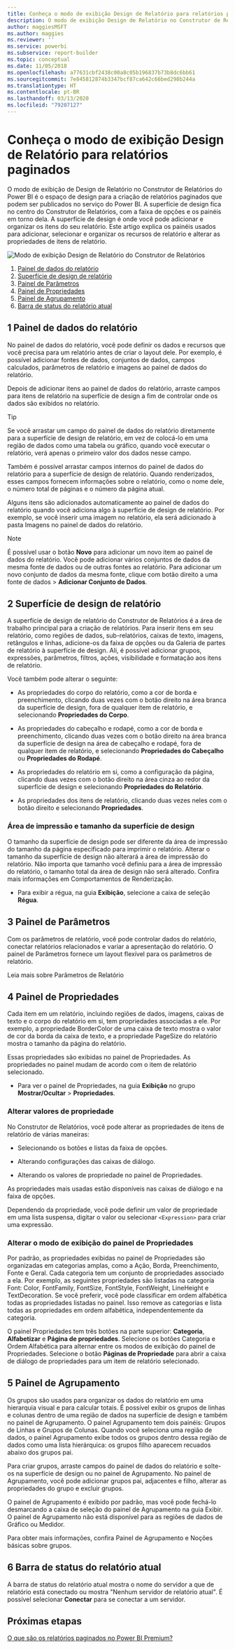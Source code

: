 ```yaml
---
title: Conheça o modo de exibição Design de Relatório para relatórios paginados
description: O modo de exibição Design de Relatório no Construtor de Relatórios é o espaço de design para a criação de relatórios paginados que podem ser publicados no serviço do Power BI.
author: maggiesMSFT
ms.author: maggies
ms.reviewer: ''
ms.service: powerbi
ms.subservice: report-builder
ms.topic: conceptual
ms.date: 11/05/2018
ms.openlocfilehash: a77631cbf2438c00a8c05b196837b73b8dc6bb61
ms.sourcegitcommit: 7e845812874b3347bcf87ca642c66bed298b244a
ms.translationtype: HT
ms.contentlocale: pt-BR
ms.lasthandoff: 03/13/2020
ms.locfileid: "79207127"
---
```

# <a name="getting-around-in-report-design-view-for-paginated-reports"></a>Conheça o modo de exibição Design de Relatório para relatórios paginados

O modo de exibição de Design de Relatório no Construtor de Relatórios do Power BI é o espaço de design para a criação de relatórios paginados que podem ser publicados no serviço do Power BI. A superfície de design fica no centro do Construtor de Relatórios, com a faixa de opções e os painéis em torno dela. A superfície de design é onde você pode adicionar e organizar os itens do seu relatório. Este artigo explica os painéis usados para adicionar, selecionar e organizar os recursos de relatório e alterar as propriedades de itens de relatório.  

![Modo de exibição Design de Relatório do Construtor de Relatórios](media/paginated-reports-report-design-view/power-bi-paginated-report-design-view.png)

1. [Painel de dados do relatório](#1-report-data-pane) 
2. [Superfície de design de relatório](#2-report-design-surface)  
3. [Painel de Parâmetros](#3-parameters-pane) 
4. [Painel de Propriedades](#4-properties-pane) 
5. [Painel de Agrupamento](#5-grouping-pane) 
6. [Barra de status do relatório atual](#6-current-report-status-bar)  
  
## <a name="1-report-data-pane"></a>1 Painel de dados do relatório  
 No painel de dados do relatório, você pode definir os dados e recursos que você precisa para um relatório antes de criar o layout dele. Por exemplo, é possível adicionar fontes de dados, conjuntos de dados, campos calculados, parâmetros de relatório e imagens ao painel de dados do relatório.  
  
 Depois de adicionar itens ao painel de dados do relatório, arraste campos para itens de relatório na superfície de design a fim de controlar onde os dados são exibidos no relatório.  
  
> [!TIP]  
>  Se você arrastar um campo do painel de dados do relatório diretamente para a superfície de design de relatório, em vez de colocá-lo em uma região de dados como uma tabela ou gráfico, quando você executar o relatório, verá apenas o primeiro valor dos dados nesse campo.  
  
 Também é possível arrastar campos internos do painel de dados do relatório para a superfície de design de relatório. Quando renderizados, esses campos fornecem informações sobre o relatório, como o nome dele, o número total de páginas e o número da página atual.  
  
 Alguns itens são adicionados automaticamente ao painel de dados do relatório quando você adiciona algo à superfície de design de relatório. Por exemplo, se você inserir uma imagem no relatório, ela será adicionado à pasta Imagens no painel de dados do relatório.  
  
> [!NOTE]  
>  É possível usar o botão **Novo** para adicionar um novo item ao painel de dados do relatório. Você pode adicionar vários conjuntos de dados da mesma fonte de dados ou de outras fontes ao relatório. Para adicionar um novo conjunto de dados da mesma fonte, clique com botão direito a uma fonte de dados > **Adicionar Conjunto de Dados**.  
  
## <a name="2-report-design-surface"></a>2 Superfície de design de relatório  
 A superfície de design de relatório do Construtor de Relatórios é a área de trabalho principal para a criação de relatórios. Para inserir itens em seu relatório, como regiões de dados, sub-relatórios, caixas de texto, imagens, retângulos e linhas, adicione-os da faixa de opções ou da Galeria de partes de relatório à superfície de design. Ali, é possível adicionar grupos, expressões, parâmetros, filtros, ações, visibilidade e formatação aos itens de relatório.  
  
 Você também pode alterar o seguinte:  
  
-   As propriedades do corpo do relatório, como a cor de borda e preenchimento, clicando duas vezes com o botão direito na área branca da superfície de design, fora de qualquer item de relatório, e selecionando **Propriedades do Corpo**.  
  
-   As propriedades do cabeçalho e rodapé, como a cor de borda e preenchimento, clicando duas vezes com o botão direito na área branca da superfície de design na área de cabeçalho e rodapé, fora de qualquer item de relatório, e selecionando **Propriedades do Cabeçalho** ou **Propriedades do Rodapé**.  
  
-   As propriedades do relatório em si, como a configuração da página, clicando duas vezes com o botão direito na área cinza ao redor da superfície de design e selecionando **Propriedades do Relatório**.  
  
-   As propriedades dos itens de relatório, clicando duas vezes neles com o botão direito e selecionando **Propriedades**.  
  
### <a name="design-surface-size-and-print-area"></a>Área de impressão e tamanho da superfície de design  
O tamanho da superfície de design pode ser diferente da área de impressão do tamanho da página especificado para imprimir o relatório. Alterar o tamanho da superfície de design não alterará a área de impressão do relatório. Não importa que tamanho você definiu para a área de impressão do relatório, o tamanho total da área de design não será alterado. Confira mais informações em Comportamentos de Renderização. 
  
- Para exibir a régua, na guia **Exibição**, selecione a caixa de seleção **Régua**.  
  
## <a name="3-parameters-pane"></a>3 Painel de Parâmetros  
 Com os parâmetros de relatório, você pode controlar dados do relatório, conectar relatórios relacionados e variar a apresentação do relatório. O painel de Parâmetros fornece um layout flexível para os parâmetros de relatório.  
  
 Leia mais sobre Parâmetros de Relatório   
  
## <a name="4-properties-pane"></a>4 Painel de Propriedades
 Cada item em um relatório, incluindo regiões de dados, imagens, caixas de texto e o corpo do relatório em si, tem propriedades associadas a ele. Por exemplo, a propriedade BorderColor de uma caixa de texto mostra o valor de cor da borda da caixa de texto, e a propriedade PageSize do relatório mostra o tamanho da página do relatório.  
  
 Essas propriedades são exibidas no painel de Propriedades. As propriedades no painel mudam de acordo com o item de relatório selecionado.  
  
- Para ver o painel de Propriedades, na guia **Exibição** no grupo **Mostrar/Ocultar** > **Propriedades**.  
  
### <a name="changing-property-values"></a>Alterar valores de propriedade  
 No Construtor de Relatórios, você pode alterar as propriedades de itens de relatório de várias maneiras:  
  
-   Selecionando os botões e listas da faixa de opções.  
  
-   Alterando configurações das caixas de diálogo.  
  
-   Alterando os valores de propriedade no painel de Propriedades.  
  
 As propriedades mais usadas estão disponíveis nas caixas de diálogo e na faixa de opções.  
  
 Dependendo da propriedade, você pode definir um valor de propriedade em uma lista suspensa, digitar o valor ou selecionar `<Expression>` para criar uma expressão.  
  
### <a name="changing-the-properties-pane-view"></a>Alterar o modo de exibição do painel de Propriedades  
 Por padrão, as propriedades exibidas no painel de Propriedades são organizadas em categorias amplas, como a Ação, Borda, Preenchimento, Fonte e Geral. Cada categoria tem um conjunto de propriedades associado a ela. Por exemplo, as seguintes propriedades são listadas na categoria Font: Color, FontFamily, FontSize, FontStyle, FontWeight, LineHeight e TextDecoration. Se você preferir, você pode classificar em ordem alfabética todas as propriedades listadas no painel. Isso remove as categorias e lista todas as propriedades em ordem alfabética, independentemente da categoria.  
  
 O painel Propriedades tem três botões na parte superior: **Categoria**, **Alfabetizar** e **Página de propriedades**. Selecione os botões Categoria e Ordem Alfabética para alternar entre os modos de exibição do painel de Propriedades. Selecione o botão **Páginas de Propriedade** para abrir a caixa de diálogo de propriedades para um item de relatório selecionado.  
  
  
## <a name="5-grouping-pane"></a>5 Painel de Agrupamento

 Os grupos são usados para organizar os dados do relatório em uma hierarquia visual e para calcular totais. É possível exibir os grupos de linhas e colunas dentro de uma região de dados na superfície de design e também no painel de Agrupamento. O painel Agrupamento tem dois painéis: Grupos de Linhas e Grupos de Colunas. Quando você seleciona uma região de dados, o painel Agrupamento exibe todos os grupos dentro dessa região de dados como uma lista hierárquica: os grupos filho aparecem recuados abaixo dos grupos pai.  
  
 Para criar grupos, arraste campos do painel de dados do relatório e solte-os na superfície de design ou no painel de Agrupamento. No painel de Agrupamento, você pode adicionar grupos pai, adjacentes e filho, alterar as propriedades do grupo e excluir grupos.  
  
 O painel de Agrupamento é exibido por padrão, mas você pode fechá-lo desmarcando a caixa de seleção do painel de Agrupamento na guia Exibir. O painel de Agrupamento não está disponível para as regiões de dados de Gráfico ou Medidor.  
  
 Para obter mais informações, confira Painel de Agrupamento e Noções básicas sobre grupos.  
  
## <a name="6-current-report-status-bar"></a>6 Barra de status do relatório atual

A barra de status do relatório atual mostra o nome do servidor a que de relatório está conectado ou mostra "Nenhum servidor de relatório atual". É possível selecionar **Conectar** para se conectar a um servidor.

## <a name="next-steps"></a>Próximas etapas

[O que são os relatórios paginados no Power BI Premium?](paginated-reports-report-builder-power-bi.md) 

  
  
